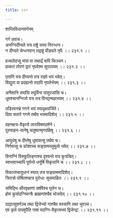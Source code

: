 ```yaml
---
title: २३१

---
```

शान्तिविधानवर्णनम्  
   
गर्ग उवाच।  
अनग्निर्दीप्यते यत्र राष्ट्रे यस्य निरन्धनः।  
न दीप्यते चेन्धनवान् तद्राष्ट्रं पीड्यते नृपैः ।। २३१.१ ।।  
  
प्रज्वलेदप्सु मांसं वा तथार्द्रं वापि किञ्चन।  
प्राकारं तोरणं द्वारं नृपवेश्म सुरालयम् ।। २३१.२ ।।  
  
एतानि यत्र दीप्यन्ते तत्र राज्ञो भयं भवेत्।  
विद्युता वा प्रदह्यन्ते तदापि नृपतेर्भयम् ।। २३१.३ ।।  
  
अनैशानि तमांसि स्युर्विना पांसुरजांसि च।  
धूमश्चानग्निजो यत्र तत्र विन्द्यन्महाभयम् ।। २३१.४ ।।  
  
तडित्त्वनभ्रे गगने भयं स्यादृक्षवर्जिते।  
दिवा सतारे गगने तथैव भयमादिशेत् ।। २३१.५ ।।  
  
ग्रहनक्षत्र-वैकृत्ये ताराविषमदर्शने।  
पुरुवाहन-यानेषु चतुष्पान्मृगपक्षिषु ।। २३१.६ ।।  
  
आयुधेषु च दीप्तेषु धूमायत्सु तथैव च।  
निर्गमत्सु च कोशाच्च सङ्ग्रामस्तुमुलो भवेत् ।। २३१.७ ।।  
  
विनाग्निं विस्फुलिङ्गाश्च दृश्यन्ते यत्र कुत्रचित्।  
स्वभावाच्चापि पूर्यन्ते धनूंषिं विकृतानि च ।। २३१.८ ।।  
  
विकारश्चायुधानं स्यात् तत्र सङ्ग्राममादिशेत्।  
त्रिरात्रो पोषितश्चात्र पुरोधाः सुसमाहितः ।। २३१.९ ।।  
  
समिद्भिः क्षीरवृक्षाणां सर्षपैश्च घृतेन च।  
होमं कुर्यादग्निमन्त्रैः ब्राह्मणांश्चैव भोजयेत् ।। २३१.१० ।।  
  
दद्यात्सुवर्णञ्च तथा द्विजेभ्यो गाश्चैव वस्त्राणि तथा भुवञ्च।  
एवं कृते पापमुपैति नाशं यदग्नि-वैकृत्यभवं द्विजेन्द्र! ।। २३१.११ ।।